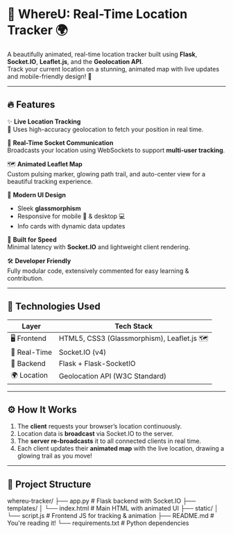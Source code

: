 # 📍 WhereU: Real-Time Location Tracker 🌍

A beautifully animated, real-time location tracker built using **Flask**, **Socket.IO**, **Leaflet.js**, and the **Geolocation API**.  
Track your current location on a stunning, animated map with live updates and mobile-friendly design! 💫

---

## 🔥 Features

✨ **Live Location Tracking**  
🧭 Uses high-accuracy geolocation to fetch your position in real time.

📡 **Real-Time Socket Communication**  
Broadcasts your location using WebSockets to support **multi-user tracking**.

🗺️ **Animated Leaflet Map**  
Custom pulsing marker, glowing path trail, and auto-center view for a beautiful tracking experience.

🎨 **Modern UI Design**

- Sleek **glassmorphism**
- Responsive for mobile 📱 & desktop 💻
- Info cards with dynamic data updates

🚀 **Built for Speed**  
Minimal latency with **Socket.IO** and lightweight client rendering.

🛠️ **Developer Friendly**  
Fully modular code, extensively commented for easy learning & contribution.

---

## 🧠 Technologies Used

| Layer        | Tech Stack                                 |
| ------------ | ------------------------------------------ |
| 🖥️ Frontend  | HTML5, CSS3 (Glassmorphism), Leaflet.js 🗺️ |
| 📡 Real-Time | Socket.IO (v4)                             |
| 🐍 Backend   | Flask + Flask-SocketIO                     |
| 🌍 Location  | Geolocation API (W3C Standard)             |

---

## ⚙️ How It Works

1. The **client** requests your browser’s location continuously.
2. Location data is **broadcast** via Socket.IO to the server.
3. The **server re-broadcasts** it to all connected clients in real time.
4. Each client updates their **animated map** with the live location, drawing a glowing trail as you move!

---

## 🧩 Project Structure

whereu-tracker/
├── app.py # Flask backend with Socket.IO
├── templates/
│ └── index.html # Main HTML with animated UI
├── static/
│ └── script.js # Frontend JS for tracking & animation
├── README.md # You're reading it!
└── requirements.txt # Python dependencies